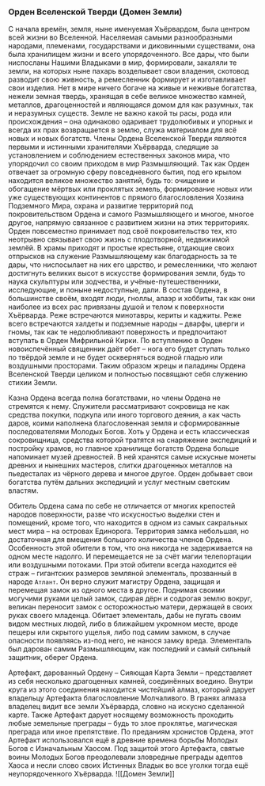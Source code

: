 
###  Орден Вселенской Тверди (Домен Земли)

С начала времён, земля, ныне именуемая Хъёрвардом, была центром всей жизни во Вселенной. Населяемая самыми разнообразными народами, племенами, государствами и диковинными существами, она была хранилищем жизни и всего упорядоченного. Все дары, что были ниспосланы Нашими Владыками в мир, формировали, закаляли те земли, на которых ныне пахарь возделывает свои владения, скотовод разводит свою живность, а ремесленник формирует и изготавливает свои изделия. Нет в мире ничего богаче на живые и неживые богатства, нежели земная твердь, хранящая в себе великое множество камней, металлов, драгоценностей и являющаяся домом для как разумных, так и неразумных существ. Земле не важно какой ты расы, рода или происхождения – она одинаково одаривает трудолюбивых и упорных и всегда их прах возвращается в землю, служа материалом для всё новых и новых богатств. Члены Ордена Вселенской Тверди являются первыми и истинными хранителями Хъёрварда, следящие за установлением и соблюдением естественных законов мира, что упорядочил со своим приходом в мир Размышляющий. Так как Орден отвечает за огромную сферу повседневного бытия, под его крылом находится великое множество занятий, будь то: очищение и обогащение мёртвых или проклятых земель, формирование новых или уже существующих континентов с прямого благословления Хозяина Подземного Мира, охрана и развитие территорий под покровительством Ордена и самого Размышляющего и многое, многое другое, напрямую связанное с развитием жизни на этих территориях.
Орден повсеместно принимает под своё покровительство тех, кто неотрывно связывает свою жизнь с плодотворной, недвижимой землёй. В храмы приходят и простые крестьяне, отдающие своих отпрысков на служение Размышляющему как благодарность за те дары, что ниспосылает на них его царство, и ремесленники, что желают достигнуть великих высот в искусстве формирования земли, будь то наука скульптуры или зодчества, и учёные-путешественники, исследующие, и поныне недоступные, дали. В состав Ордена, в большинстве своём, входят люди, гноллы, алаэр и хоббиты, так как они наиболее из всех рас привязаны душой и телом к поверхности Хъёрварда. Реже встречаются минотавры, кериты и каджиты. Реже всего встречаются халдеты и подземные народы – дварфы, цверги и гномы, так как те недолюбливают поверхность и предпочитают вступать в Орден Мифрильной Кирки. По вступлению в Орден новоиспечённый священник даёт обет – нога его будет ступать только по твёрдой земле и не будет оскверняться водной гладью или воздушными просторами. Таким образом жрецы и паладины Ордена Вселенской Тверди целиком и полностью посвящают себя служению стихии Земли.

Казна Ордена всегда полна богатствами, но члены Ордена не стремятся к нему. Служители рассматривают сокровища не как средства покупки, подкупа или иного торгового деяния, а как часть даров, коими наполнена благословенная земля и сформированные последователями Молодых Богов. Хоть у Ордена и есть классическая сокровищница, средства которой тратятся на снаряжение экспедиций и постройку храмов, но главное хранилище богатств Ордена больше напоминает музей древностей. В ней хранятся самые искусные монеты древних и нынешних мастеров, слитки драгоценных металлов на пьедесталах из чёрного дерева и многое другое.
Орден добывает свои богатства путём дальних экспедиций и услуг местным светским властям.

Обитель Ордена сама по себе не отличается от многих крепостей народов поверхности, разве что искусностью выделки стен и помещений, кроме того, что находится в одном из самых сакральных мест мира – на островах Единорога. Территория замка небольшая, но достаточная для вмещения большого количества членов Ордена. Особенность этой обители в том, что она никогда не задерживается на одном месте надолго. И перемещается не за счёт магии телепортации или воздушными потоками. При этой обители всегда находится её страж – гигантских размеров земляной элементаль, прозванный в народе `Атлант`. Он верно служит магистру Ордена, защищая и перемещая замок из одного места в другое. Поднимая своими могучими руками целый замок, сдирая дёрн и содрогая землю вокруг, великан переносит замок с осторожностью матери, держащей в своих руках своего младенца. Обитает элементаль, дабы не пугать своим видом местных людей, либо в ближайшем укромном месте, вроде пещеры или скрытого ущелья, либо под самим замком, в случае опасности появляясь из-под него, не нанося замку вреда. Элементаль был дарован самим Размышляющим, как последний и самый сильный защитник, оберег Ордена.

Артефакт, дарованный Ордену – Сияющая Карта Земли – представляет из себя несколько драгоценных камней, соединённых воедино. Внутри круга из этого соединения находится чистейший алмаз, который дарует владельцу Артефакта благословление Молчаливого. В гранях алмаза владелец видит все земли Хъёрварда, словно на искусно сделанной карте. Также Артефакт дарует носящему возможность проходить любые земельные преграды – будь то злое проклятье, магическая преграда или иное препятствие. По преданиям хронистов Ордена, этот Артефакт использовался ещё в древние времена борьбы Молодых Богов с Изначальным Хаосом. Под защитой этого Артефакта, святые воины Молодых Богов преодолевали зловредные преграды адептов Хаоса и несли слово своих Истинных Владык во все уголки тогда ещё неупорядоченного Хъёрварда.
![[Домен Земли]]